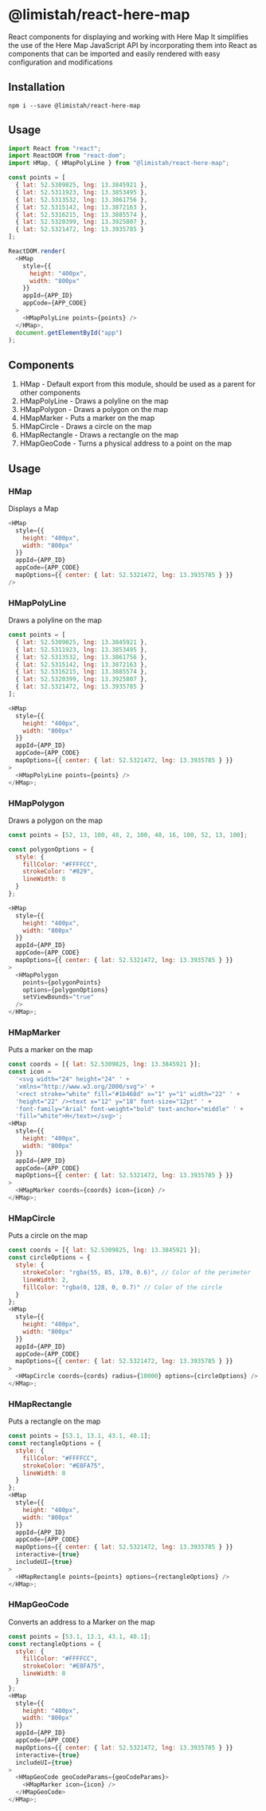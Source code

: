 # @limistah/react-here-map

React components for displaying and working with Here Map
It simplifies the use of the Here Map JavaScript API by incorporating them into React as components that can be imported and easily rendered with easy configuration and modifications

## Installation

`npm i --save @limistah/react-here-map`

## Usage

```js
import React from "react";
import ReactDOM from "react-dom";
import HMap, { HMapPolyLine } from "@limistah/react-here-map";

const points = [
  { lat: 52.5309825, lng: 13.3845921 },
  { lat: 52.5311923, lng: 13.3853495 },
  { lat: 52.5313532, lng: 13.3861756 },
  { lat: 52.5315142, lng: 13.3872163 },
  { lat: 52.5316215, lng: 13.3885574 },
  { lat: 52.5320399, lng: 13.3925807 },
  { lat: 52.5321472, lng: 13.3935785 }
];

ReactDOM.render(
  <HMap
    style={{
      height: "400px",
      width: "800px"
    }}
    appId={APP_ID}
    appCode={APP_CODE}
  >
    <HMapPolyLine points={points} />
  </HMap>,
  document.getElementById("app")
);
```

## Components

1. HMap - Default export from this module, should be used as a parent for other components
2. HMapPolyLine - Draws a polyline on the map
3. HMapPolygon - Draws a polygon on the map
4. HMapMarker - Puts a marker on the map
5. HMapCircle - Draws a circle on the map
6. HMapRectangle - Draws a rectangle on the map
7. HMapGeoCode - Turns a physical address to a point on the map

## Usage

### HMap

Displays a Map

```js
<HMap
  style={{
    height: "400px",
    width: "800px"
  }}
  appId={APP_ID}
  appCode={APP_CODE}
  mapOptions={{ center: { lat: 52.5321472, lng: 13.3935785 } }}
/>
```

### HMapPolyLine

Draws a polyline on the map

```js
const points = [
  { lat: 52.5309825, lng: 13.3845921 },
  { lat: 52.5311923, lng: 13.3853495 },
  { lat: 52.5313532, lng: 13.3861756 },
  { lat: 52.5315142, lng: 13.3872163 },
  { lat: 52.5316215, lng: 13.3885574 },
  { lat: 52.5320399, lng: 13.3925807 },
  { lat: 52.5321472, lng: 13.3935785 }
];

<HMap
  style={{
    height: "400px",
    width: "800px"
  }}
  appId={APP_ID}
  appCode={APP_CODE}
  mapOptions={{ center: { lat: 52.5321472, lng: 13.3935785 } }}
>
  <HMapPolyLine points={points} />
</HMap>;
```

### HMapPolygon

Draws a polygon on the map

```js
const points = [52, 13, 100, 48, 2, 100, 48, 16, 100, 52, 13, 100];

const polygonOptions = {
  style: {
    fillColor: "#FFFFCC",
    strokeColor: "#829",
    lineWidth: 8
  }
};

<HMap
  style={{
    height: "400px",
    width: "800px"
  }}
  appId={APP_ID}
  appCode={APP_CODE}
  mapOptions={{ center: { lat: 52.5321472, lng: 13.3935785 } }}
>
  <HMapPolygon
    points={polygonPoints}
    options={polygonOptions}
    setViewBounds="true"
  />
</HMap>;
```

### HMapMarker

Puts a marker on the map

```js
const coords = [{ lat: 52.5309825, lng: 13.3845921 }];
const icon =
  '<svg width="24" height="24" ' +
  'xmlns="http://www.w3.org/2000/svg">' +
  '<rect stroke="white" fill="#1b468d" x="1" y="1" width="22" ' +
  'height="22" /><text x="12" y="18" font-size="12pt" ' +
  'font-family="Arial" font-weight="bold" text-anchor="middle" ' +
  'fill="white">H</text></svg>';
<HMap
  style={{
    height: "400px",
    width: "800px"
  }}
  appId={APP_ID}
  appCode={APP_CODE}
  mapOptions={{ center: { lat: 52.5321472, lng: 13.3935785 } }}
>
  <HMapMarker coords={coords} icon={icon} />
</HMap>;
```

### HMapCircle

Puts a circle on the map

```js
const coords = [{ lat: 52.5309825, lng: 13.3845921 }];
const circleOptions = {
  style: {
    strokeColor: "rgba(55, 85, 170, 0.6)", // Color of the perimeter
    lineWidth: 2,
    fillColor: "rgba(0, 128, 0, 0.7)" // Color of the circle
  }
};
<HMap
  style={{
    height: "400px",
    width: "800px"
  }}
  appId={APP_ID}
  appCode={APP_CODE}
  mapOptions={{ center: { lat: 52.5321472, lng: 13.3935785 } }}
>
  <HMapCircle coords={cords} radius={10000} options={circleOptions} />
</HMap>;
```

### HMapRectangle

Puts a rectangle on the map

```js
const points = [53.1, 13.1, 43.1, 40.1];
const rectangleOptions = {
  style: {
    fillColor: "#FFFFCC",
    strokeColor: "#E8FA75",
    lineWidth: 8
  }
};
<HMap
  style={{
    height: "400px",
    width: "800px"
  }}
  appId={APP_ID}
  appCode={APP_CODE}
  mapOptions={{ center: { lat: 52.5321472, lng: 13.3935785 } }}
  interactive={true}
  includeUI={true}
>
  <HMapRectangle points={points} options={rectangleOptions} />
</HMap>;
```

### HMapGeoCode

Converts an address to a Marker on the map

```js
const points = [53.1, 13.1, 43.1, 40.1];
const rectangleOptions = {
  style: {
    fillColor: "#FFFFCC",
    strokeColor: "#E8FA75",
    lineWidth: 8
  }
};
<HMap
  style={{
    height: "400px",
    width: "800px"
  }}
  appId={APP_ID}
  appCode={APP_CODE}
  mapOptions={{ center: { lat: 52.5321472, lng: 13.3935785 } }}
  interactive={true}
  includeUI={true}
>
  <HMapGeoCode geoCodeParams={geoCodeParams}>
    <HMapMarker icon={icon} />
  </HMapGeoCode>
</HMap>;
```
